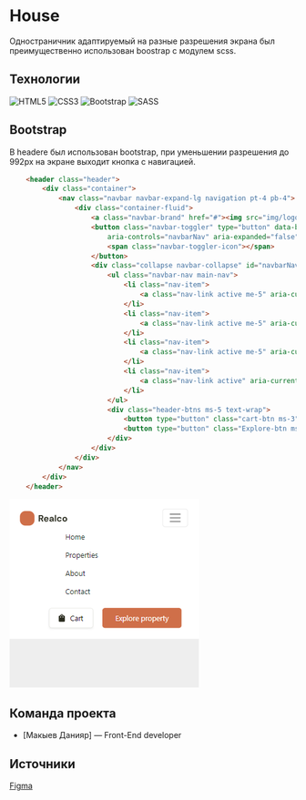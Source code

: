 # House
Одностраничник адаптируемый на разные разрешения экрана был преимущественно использован boostrap с модулем scss.
## Технологии
![HTML5](https://img.shields.io/badge/html5-%23E34F26.svg?style=for-the-badge&logo=html5&logoColor=white)
![CSS3](https://img.shields.io/badge/css3-%231572B6.svg?style=for-the-badge&logo=css3&logoColor=white)
![Bootstrap](https://img.shields.io/badge/bootstrap-%238511FA.svg?style=for-the-badge&logo=bootstrap&logoColor=white)
![SASS](https://img.shields.io/badge/SASS-hotpink.svg?style=for-the-badge&logo=SASS&logoColor=white)
## Bootstrap
В headere был использован bootstrap, при уменьшении разрешения до 992px на экране выходит кнопка с навигацией. 
``` html
    <header class="header">
        <div class="container">
            <nav class="navbar navbar-expand-lg navigation pt-4 pb-4">
                <div class="container-fluid">
                    <a class="navbar-brand" href="#"><img src="img/logo.svg" alt=""></a>
                    <button class="navbar-toggler" type="button" data-bs-toggle="collapse" data-bs-target="#navbarNav"
                        aria-controls="navbarNav" aria-expanded="false" aria-label="Toggle navigation">
                        <span class="navbar-toggler-icon"></span>
                    </button>
                    <div class="collapse navbar-collapse" id="navbarNav">
                        <ul class="navbar-nav main-nav">
                            <li class="nav-item">
                                <a class="nav-link active me-5" aria-current="page" href="#">Home</a>
                            </li>
                            <li class="nav-item">
                                <a class="nav-link active me-5" aria-current="page" href="#">Properties</a>
                            </li>
                            <li class="nav-item">
                                <a class="nav-link active me-5" aria-current="page" href="#">About</a>
                            </li>
                            <li class="nav-item">
                                <a class="nav-link active" aria-current="page" href="#">Contact</a>
                            </li>
                        </ul>
                        <div class="header-btns ms-5 text-wrap">
                            <button type="button" class="cart-btn ms-3">Cart</button>
                            <button type="button" class="Explore-btn ms-3 mt-3">Explore property</button>
                        </div>
                    </div>
                </div>
            </nav>
        </div>
    </header>

```
![logo](img/header-button-md.png)

## Команда проекта


- [Макыев Данияр] — Front-End developer

## Источники
[Figma](https://www.figma.com/file/jQ4cfanZXfDBmsXOyDh6ol/Realco-project?type=design&node-id=8-62&mode=design&t=5bN43qYv8CAcgQSP-0)
